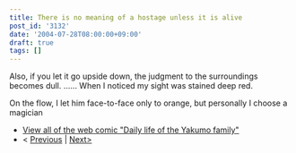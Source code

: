 ```yaml
---
title: There is no meaning of a hostage unless it is alive
post_id: '3132'
date: '2004-07-28T08:00:00+09:00'
draft: true
tags: []
---
```


Also, if you let it go upside down, the judgment to the surroundings becomes dull. ...... When I noticed my sight was stained deep red.

On the flow, I let him face-to-face only to orange, but personally I choose a magician

*   [View all of the web comic "Daily life of the Yakumo family"](https://danmaq.com/tag/yakumo-family?order=ASC)
*   < [Previous](https://danmaq.com/3131) | [Next>](https://danmaq.com/3134)
